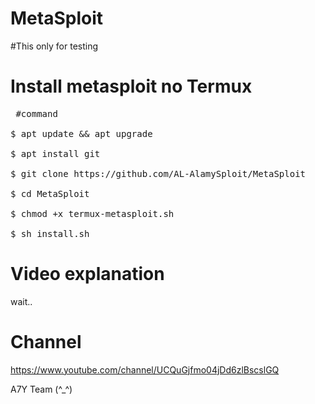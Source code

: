 # MetaSploit
#This only for testing
#  Install metasploit no Termux

<pre><span class="pl-c"></span> #command </span>

$ apt update && apt upgrade 

$ apt install git 

$ git clone https://github.com/AL-AlamySploit/MetaSploit

$ cd MetaSploit

$ chmod +x termux-metasploit.sh

$ sh install.sh</span></pre>

# Video explanation

wait..

# Channel

https://www.youtube.com/channel/UCQuGjfmo04jDd6zlBscslGQ

A7Y Team (^_^)
